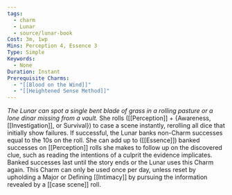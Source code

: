 ```yaml
---
tags:
  - charm
  - Lunar
  - source/lunar-book
Cost: 3m, 1wp
Mins: Perception 4, Essence 3
Type: Simple
Keywords:
  - None
Duration: Instant
Prerequisite Charms:
  - "[[Blood on the Wind]]"
  - "[[Heightened Sense Method]]"
---
```

*The Lunar can spot a single bent blade of grass in a rolling pasture or a lone dinar missing from a vault.*
She rolls ([[Perception]] + {Awareness, [[Investigation]], or Survival}) to case a scene instantly, rerolling all dice that initially show failures. If successful, the Lunar banks non-Charm successes equal to the 10s on the roll. She can add up to ([[Essence]]) banked successes on [[Perception]] rolls she makes to follow up on the discovered clue, such as reading the intentions of a culprit the evidence implicates. Banked successes last until the story ends or the Lunar uses this Charm again. This Charm can only be used once per day, unless reset by upholding a Major or Defining [[Intimacy]] by pursuing the information revealed by a [[case scene]] roll.